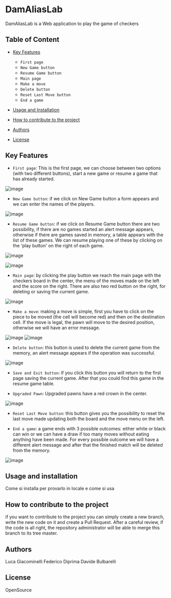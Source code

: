 # DamAliasLab
DamAliasLab is a Web application to play the game of checkers

## Table of Content

- [Key Features](#key-features)
    - `First page`
    - `New Game button`
    - `Resume Game button`
    - `Main page`
    - `Make a move`
    - `Delete button`
    - `Reset Last Move button`
    - `End a game`
    
    
- [Usage and Installation](#usage-and-installation)
- [How to contribute to the project](#how-to-contribute-to-the-project)
- [Authors](#authors)
- [License](#license)

## Key Features

- `First page`: This is the first page, we can choose between two options (with two different buttons), start a new game or resume a game that has already started.

![image](/front-end/screen/firstPage.png)

- `New Game button`: if we click on New Game button a form appears and we can enter the names of the players.

![image](/front-end/screen/firstPage-newGame.png)

- `Resume Game button`: if we click on Resume Game button there are two possibility, if there are no games started an alert message appears, otherwise if there are games saved in memory, a table appears with the list of these games. We can resume playing one of these by clicking on the 'play button' on the right of each game.

![image](/front-end/screen/firstPage-noStartedGames.png)

![image](/front-end/screen/firstPage-resumeGame.png)

- `Main page`: by clicking the play button we reach the main page with the checkers board in the center, the menu of the moves made on the left and the score on the right. There are also two red button on the right, for deleting or saving the current game.

![image](/front-end/screen/mainPage.png)

- `Make a move`: making a move is simple, first you have to click on the piece to be moved (the cell will become red) and then on the destination cell. If the move is legal, the pawn will move to the desired position, otherwise we will have an error message.

![image](/front-end/screen/mainPage-selectedPawn.png) 
![image](/front-end/screen/mainPage-moveDone.png)

- `Delete button`: this button is used to delete the current game from the memory, an alert message appears if the operation was successful.

![image](/front-end/screen/mainPage-deleteGame.png) 

- `Save and Exit button`: if you click this button you will return to the first page saving the current game. After that you could find this game in the resume game table.

- `Upgraded Pawn`: Upgraded pawns have a red crown in the center.

![image](/front-end/screen/mainPage-upgradedPawn.png) 

- `Reset Last Move button`: this button gives you the possibility to reset the last move made updating both the board and the move menu on the left.

- `End a game`: a game ends with 3 possible outcomes: either white or black can win or we can have a draw if too many moves without eating anything have been made. For every possible outcome we will have a different alert message and after that the finished match will be deleted from the memory.

![image](/front-end/screen/mainPage-gameFinished.png) 









## Usage and installation
Come si installa per provarlo in locale e come si usa










## How to contribute to the project
if you want to contribute to the project you can simply create a new branch, write the new code on it and create a Pull Request.
After a careful review, if the code is all right, the repository administrator will be able to merge this branch to its tree master.









## Authors
Luca Giacominelli
Federico Diprima
Davide Bulbarelli

## License
OpenSource
